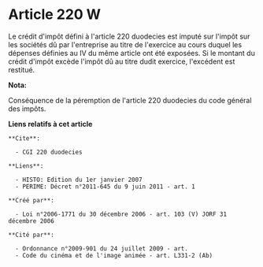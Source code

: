 # Article 220 W

Le crédit d'impôt défini à l'article 220 duodecies est imputé sur l'impôt sur les sociétés dû par l'entreprise au titre de
l'exercice au cours duquel les dépenses définies au IV du même article ont été exposées. Si le montant du crédit d'impôt
excède l'impôt dû au titre dudit exercice, l'excédent est restitué.

**Nota:**

Conséquence de la péremption de l'article 220 duodecies du code général des impôts.

**Liens relatifs à cet article**

	**Cite**:

	  - CGI 220 duodecies

	**Liens**:

	  - HISTO: Edition du 1er janvier 2007
	  - PERIME: Décret n°2011-645 du 9 juin 2011 - art. 1

	**Créé par**:

	  - Loi n°2006-1771 du 30 décembre 2006 - art. 103 (V) JORF 31 décembre 2006

	**Cité par**:

	  - Ordonnance n°2009-901 du 24 juillet 2009 - art.
	  - Code du cinéma et de l'image animée - art. L331-2 (Ab)
